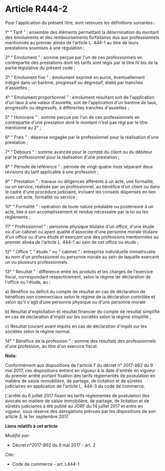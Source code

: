 # Article R444-2

Pour l'application du présent titre, sont retenues les définitions suivantes :

1° “ Tarif ” : ensemble des éléments permettant la détermination du montant des émoluments et des remboursements forfaitaires
dus aux professionnels mentionnés au premier alinéa de l'article L. 444-1 au titre de leurs prestations soumises à une
régulation ;

2° “ Emolument ” : somme perçue par l'un de ces professionnels en contrepartie des prestations dont les tarifs sont régis par
le titre IV bis de la partie législative du présent code ;

3° “ Emolument fixe ” : émolument exprimé en euros, éventuellement intégré dans un barème, progressif ou dégressif, établi
par tranches d'assiettes ;

4° “ Emolument proportionnel ” : émolument résultant soit de l'application d'un taux à une valeur d'assiette, soit de
l'application d'un barème de taux, progressifs ou dégressifs, à différentes tranches d'assiettes ;

5° “ Honoraire ” : somme perçue par l'un de ces professionnels en contrepartie d'une prestation dont le montant n'est pas
régi par le titre mentionné au 2° ;

6° “ Frais ” : dépense engagée par le professionnel pour la réalisation d'une prestation ;

7° “ Débours ” : somme avancée pour le compte du client ou du débiteur par le professionnel pour la réalisation d'une
prestation ;

8° “ Période de référence ” : période de vingt-quatre mois séparant deux révisions du tarif applicable à une profession ;

9° “ Prestation ” : travaux ou diligences afférents à un acte, une formalité, ou un service, réalisés par un professionnel,
au bénéfice d'un client ou dans le cadre d'une procédure judiciaire, incluant les conseils dispensés en lien avec cet acte,
formalité ou service ;

10° “ Formalité ” : opération de toute nature préalable ou postérieure à un acte, liée à son accomplissement et rendue
nécessaire par la loi ou les règlements ;

11° “ Professionnel ” : personne physique titulaire d'un office, d'une étude ou d'un cabinet ou ayant qualité d'associée
d'une personne morale titulaire d'un office ou d'une étude et exerçant une des professions mentionnées au premier alinéa de
l'article L. 444-1 au sein de cet office ou étude ;

12° “ Office ”, “ étude ” ou “ cabinet ” : entreprise individuelle immatriculée au nom d'un professionnel ou personne morale
au sein de laquelle exercent un ou plusieurs professionnels.

13° “ Résultat ” : différence entre les produits et les charges de l'exercice fiscal, correspondant respectivement, selon le
régime de déclaration de l'office ou l'étude, au :

a) Bénéfice ou déficit du compte de résultat en cas de déclaration de bénéfices non commerciaux selon le régime de la
déclaration contrôlée et selon qu'il s'agit d'une personne physique ou d'une personne morale

b) Résultat d'exploitation et résultat financier du compte de résultat simplifié en cas de déclaration d'impôt sur les
sociétés selon le régime simplifié ;

c) Résultat courant avant impôts en cas de déclaration d'impôt sur les sociétés selon le régime normal.

14° “ Bénéfice de la profession ” : somme des résultats des professionnels d'une profession, au titre d'un exercice fiscal.

**Nota:**

Conformément aux dispositions de l'article 7 du décret n° 2017-862 du 9 mai 2017, ces dispositions entrent en vigueur à la
date d'entrée en vigueur du premier arrêté portant fixation des tarifs réglementés de postulation en matière de saisie
immobilière, de partage, de licitation et de sûretés judiciaires en application de l'article L. 444-3 du code de commerce.

L'arrêté du 6 juillet 2017 fixant les tarifs réglementés de postulation des avocats en matière de saisie immobilière, de
partage, de licitation et de sûretés judiciaires a été publié au JORF du 14 juillet 2017 et entre en vigueur, sous réserve
des dérogations prévues par les dispositions de son article 3, le 1er septembre 2017.

**Liens relatifs à cet article**

_Modifié par_:

  - Décret n°2017-862 du 9 mai 2017 - art. 2

_Cite_:

  - Code de commerce - art. L444-1
